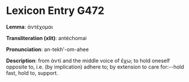 # Lexicon Entry G472

**Lemma**: ἀντέχομαι

**Transliteration (xlit)**: antéchomai

**Pronunciation**: an-tekh'-om-ahee

**Description**:
from ἀντί and the middle voice of ἔχω; to hold oneself opposite to, i.e. (by implication) adhere to; by extension to care for:--hold fast, hold to, support.
